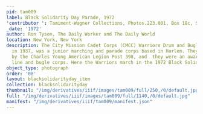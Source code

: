 ```yaml
---
pid: tam009
label: Black Solidarity Day Parade, 1972
'contributor ': Tamiment-Wagner Collections, Photos.223.001, Box 18c, Shoot 720258
_date: '1972'
author: Ron Tyson, The Daily Worker and The Daily World
location: New York, New York
description: The City Mission Cadet Corps (CMCC) Warriors Drum and Bugle Corps, formed
  in 1937, was a junior marching and parade corps based in Harlem. They were sponsored
  by the Charles Young American Legion Post 398, and  they were an award winning drum
  line and bugle corps. Here the Warriors march in the 1972 Black Solidarity Day parade
object_type: photograph
order: '08'
layout: blacksolidarityday_item
collection: blacksolidarityday
thumbnail: "/img/derivatives/iiif/images/tam009/full/250,/0/default.jpg"
full: "/img/derivatives/iiif/images/tam009/full/1140,/0/default.jpg"
manifest: "/img/derivatives/iiif/tam009/manifest.json"
---
```


